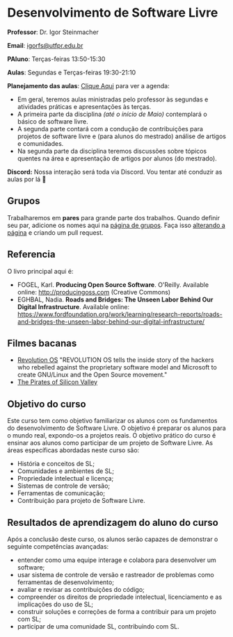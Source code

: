 # Desenvolvimento de Software Livre 

**Professor**: Dr. Igor Steinmacher

**Email**: igorfs@utfpr.edu.br

**PAluno**: Terças-feiras 13:50-15:30

**Aulas**: Segundas e Terças-feiras 19:30-21:10

**Planejamento das aulas**: [Clique Aqui](outline.md) para ver a agenda: 
* Em geral, teremos aulas ministradas pelo professor às segundas e atividades práticas e apresentações às terças.
* A primeira parte da disciplina *(até o início de Maio)* contemplará o básico de software livre. 
* A segunda parte contará com a condução de contribuições para projetos de software livre e (para alunos do mestrado) análise de artigos e comunidades.
* Na segunda parte da disciplina teremos discussões sobre tópicos quentes na área e apresentação de artigos por alunos (do mestrado).

**Discord:** Nossa interação será toda via Discord. Vou tentar até conduzir as aulas por lá 🙂

## Grupos

Trabalharemos em **pares** para grande parte dos trabalhos. Quando definir seu par, adicione os nomes aqui na [página de grupos](groups.md). Faça isso [alterando a página](groups.md) e criando um pull request.

## Referencia

O livro principal aqui é:
* FOGEL, Karl. **Producing Open Source Software**. O'Reilly. Available online:  http://producingoss.com (Creative Commons)
* EGHBAL, Nadia. **Roads and Bridges: The Unseen Labor Behind Our Digital Infrastructure**. Available online: https://www.fordfoundation.org/work/learning/research-reports/roads-and-bridges-the-unseen-labor-behind-our-digital-infrastructure/

## Filmes bacanas
* [Revolution OS](http://www.revolution-os.com/) "REVOLUTION OS tells the inside story of the hackers who rebelled against the proprietary software model and Microsoft to create GNU/Linux and the Open Source movement."
* [The Pirates of Silicon Valley](https://www.imdb.com/title/tt0168122/)

## Objetivo do curso
Este curso tem como objetivo familiarizar os alunos com os fundamentos do desenvolvimento de Software Livre. O objetivo é preparar os alunos para o mundo real, expondo-os a projetos reais. O objetivo prático do curso é ensinar aos alunos como participar de um projeto de Software Livre. As áreas específicas abordadas neste curso são:
* História e conceitos de SL;
* Comunidades e ambientes de SL;
* Propriedade intelectual e licença;
* Sistemas de controle de versão;
* Ferramentas de comunicação;
* Contribuição para projeto de Software Livre.

## Resultados de aprendizagem do aluno do curso
Após a conclusão deste curso, os alunos serão capazes de demonstrar o seguinte
competências avançadas:
* entender como uma equipe interage e colabora para desenvolver um software;
* usar sistema de controle de versão e rastreador de problemas como ferramentas de desenvolvimento;
* avaliar e revisar as contribuições do código;
* compreender os direitos de propriedade intelectual, licenciamento e as implicações do uso de SL;
* construir soluções e correções de forma a contribuir para um projeto com SL;
* participar de uma comunidade SL, contribuindo com SL.
